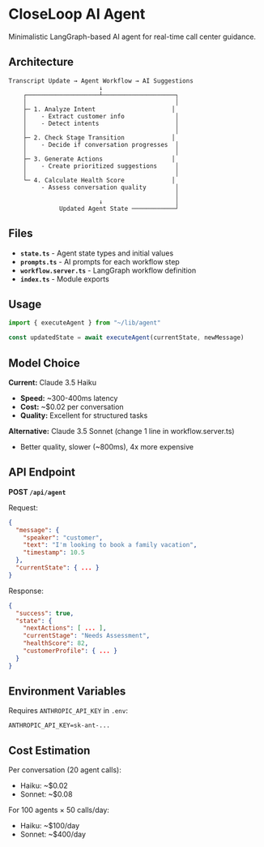 # CloseLoop AI Agent

Minimalistic LangGraph-based AI agent for real-time call center guidance.

## Architecture

```
Transcript Update → Agent Workflow → AI Suggestions
                         ↓
    ┌────────────────────┴────────────────────┐
    │                                         │
    ├─ 1. Analyze Intent                     │
    │    - Extract customer info              │
    │    - Detect intents                     │
    │                                         │
    ├─ 2. Check Stage Transition             │
    │    - Decide if conversation progresses  │
    │                                         │
    ├─ 3. Generate Actions                   │
    │    - Create prioritized suggestions     │
    │                                         │
    └─ 4. Calculate Health Score             │
         - Assess conversation quality        │
                                              │
                         ↓                    │
              Updated Agent State ────────────┘
```

## Files

- **`state.ts`** - Agent state types and initial values
- **`prompts.ts`** - AI prompts for each workflow step
- **`workflow.server.ts`** - LangGraph workflow definition
- **`index.ts`** - Module exports

## Usage

```typescript
import { executeAgent } from "~/lib/agent"

const updatedState = await executeAgent(currentState, newMessage)
```

## Model Choice

**Current:** Claude 3.5 Haiku
- **Speed:** ~300-400ms latency
- **Cost:** ~$0.02 per conversation
- **Quality:** Excellent for structured tasks

**Alternative:** Claude 3.5 Sonnet (change 1 line in workflow.server.ts)
- Better quality, slower (~800ms), 4x more expensive

## API Endpoint

**POST `/api/agent`**

Request:
```json
{
  "message": {
    "speaker": "customer",
    "text": "I'm looking to book a family vacation",
    "timestamp": 10.5
  },
  "currentState": { ... }
}
```

Response:
```json
{
  "success": true,
  "state": {
    "nextActions": [ ... ],
    "currentStage": "Needs Assessment",
    "healthScore": 82,
    "customerProfile": { ... }
  }
}
```

## Environment Variables

Requires `ANTHROPIC_API_KEY` in `.env`:
```
ANTHROPIC_API_KEY=sk-ant-...
```

## Cost Estimation

Per conversation (20 agent calls):
- Haiku: ~$0.02
- Sonnet: ~$0.08

For 100 agents × 50 calls/day:
- Haiku: ~$100/day
- Sonnet: ~$400/day
